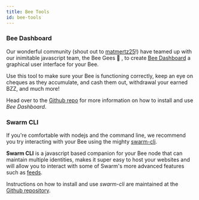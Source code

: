 ```yaml
---
title: Bee Tools
id: bee-tools
---
```


### Bee Dashboard

Our wonderful community (shout out to [matmertz25](https://github.com/matmertz25)!) have teamed up with our inimitable javascript team, the Bee Gees 🕺 , to create [Bee Dashboard](https://github.com/ethersphere/bee-dashboard) a graphical user interface for your Bee.

Use this tool to make sure your Bee is functioning correctly, keep an eye on cheques as they accumulate, and cash them out, withdrawal your earned BZZ, and much more! 

Head over to the [Github repo](https://github.com/ethersphere/bee-dashboard) for more information on how to install and use *Bee Dashboard*.

### Swarm CLI

If you're comfortable with nodejs and the command line, we recommend you try interacting with your Bee using the mighty [swarm-cli](https://github.com/ethersphere/swarm-cli). 

**Swarm CLI** is a javascript based companion for your Bee node that can maintain multiple identities, makes it super easy to host your websites and will allow you to interact with some of Swarm's more advanced features such as [feeds](/docs/dapps-on-sana/feeds).

Instructions on how to install and use *swarm-cli* are maintained at the [Github repository](https://github.com/ethersphere/bee-dashboard).
